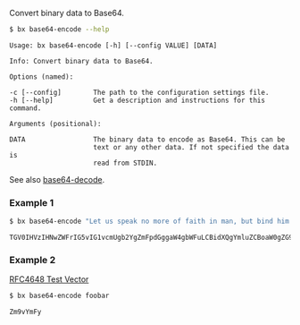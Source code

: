 Convert binary data to Base64.
```sh
$ bx base64-encode --help
```
```
Usage: bx base64-encode [-h] [--config VALUE] [DATA]                     

Info: Convert binary data to Base64.                                     

Options (named):

-c [--config]        The path to the configuration settings file.        
-h [--help]          Get a description and instructions for this command.

Arguments (positional):

DATA                 The binary data to encode as Base64. This can be    
                     text or any other data. If not specified the data is
                     read from STDIN.
```
See also [base64-decode](bx-base64-decode).
### Example 1
```sh
$ bx base64-encode "Let us speak no more of faith in man, but bind him down from mischief by the chains of cryptography."
```
```
TGV0IHVzIHNwZWFrIG5vIG1vcmUgb2YgZmFpdGggaW4gbWFuLCBidXQgYmluZCBoaW0gZG93biBmcm9tIG1pc2NoaWVmIGJ5IHRoZSBjaGFpbnMgb2YgY3J5cHRvZ3JhcGh5Lg==
```
### Example 2
[RFC4648 Test Vector](https://tools.ietf.org/html/rfc4648#section-10)
```sh
$ bx base64-encode foobar
```
```
Zm9vYmFy
```